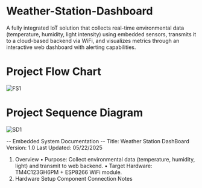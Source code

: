 # Weather-Station-Dashboard
A fully integrated IoT solution that collects real-time environmental data (temperature, humidity, light intensity) using embedded sensors, transmits it to a cloud-based backend via WiFi, and visualizes metrics through an interactive web dashboard with alerting capabilities.

# Project Flow Chart
![FS1](https://github.com/user-attachments/assets/ebd628db-bea2-4b7d-9629-704494cd6f30)

# Project Sequence Diagram
![SD1](https://github.com/user-attachments/assets/1438699d-96a4-4d62-b66c-fe44821b53fb)

-- Embedded System Documentation --
Title: Weather Station DashBoard
Version: 1.0
Last Updated: 05/22/2025
1. Overview
•	Purpose: Collect environmental data (temperature, humidity, light) and transmit to web backend.
•	Target Hardware: TM4C123GH6PM + ESP8266 WiFi module.
2. Hardware Setup
Component	Connection	Notes
